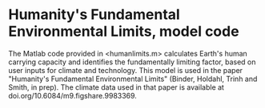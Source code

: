 # Humanity's Fundamental Environmental Limits, model code

The Matlab code provided in <humanlimits.m> calculates Earth's human carrying capacity and identifies the fundamentally limiting factor, based on user inputs for climate and technology. This model is used in the paper "Humanity's Fundamental Environmental Limits" (Binder, Holdahl, Trinh and Smith, in prep). The climate data used in that paper is available at doi.org/10.6084/m9.figshare.9983369. 
